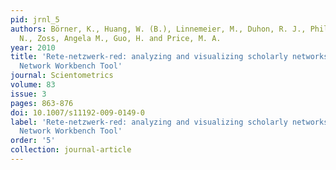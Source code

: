 ```yaml
---
pid: jrnl_5
authors: Börner, K., Huang, W. (B.), Linnemeier, M., Duhon, R. J., Phillips, P., Ma,
  N., Zoss, Angela M., Guo, H. and Price, M. A.
year: 2010
title: 'Rete-netzwerk-red: analyzing and visualizing scholarly networks using the
  Network Workbench Tool'
journal: Scientometrics
volume: 83
issue: 3
pages: 863-876
doi: 10.1007/s11192-009-0149-0
label: 'Rete-netzwerk-red: analyzing and visualizing scholarly networks using the
  Network Workbench Tool'
order: '5'
collection: journal-article
---
```

